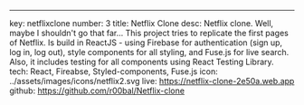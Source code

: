---
key: netflixclone
number: 3
title: Netflix Clone
desc: Netflix clone. Well, maybe I shouldn't go that far... This project tries to replicate the first pages of Netflix. Is build in ReactJS -  using Firebase for authentication (sign up, log in, log out), style components for all styling, and Fuse.js for live search. Also, it includes testing for all components using React Testing Library.
tech: React, Fireabse, Styled-components, Fuse.js
icon: ../assets/images/icons/netflix2.svg
live: https://netflix-clone-2e50a.web.app
github: https://github.com/r00bal/Netflix-clone
